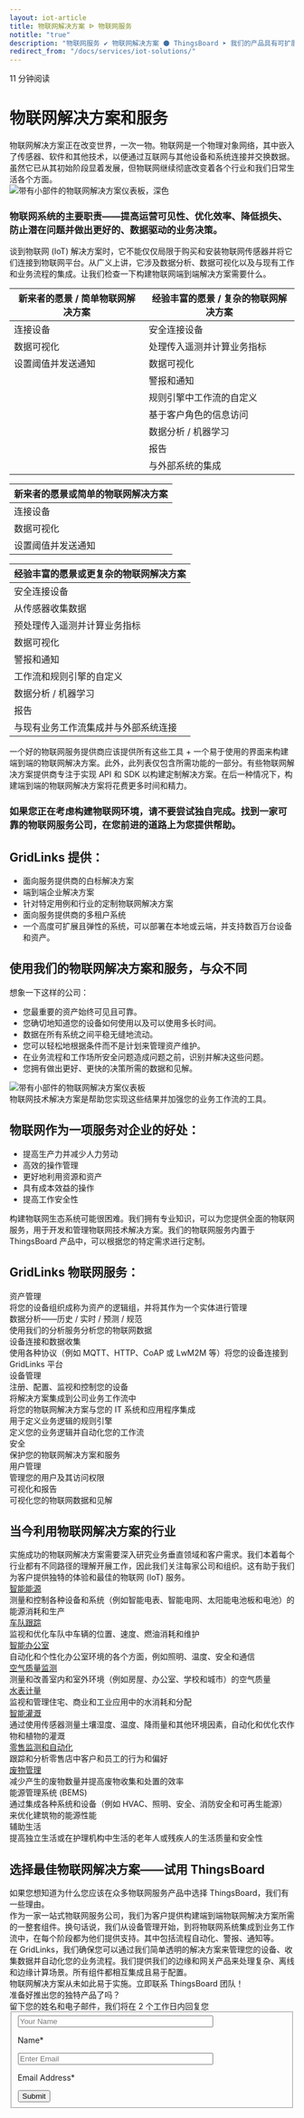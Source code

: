```yaml
---
layout: iot-article
title: 物联网解决方案 ᐉ 物联网服务
notitle: "true"
description: "物联网服务 ✔ 物联网解决方案 ⚫ ThingsBoard ➤ 我们的产品具有可扩展性 ✔ 容错性 ✔ 性能，因此您永远不会丢失数据"
redirect_from: "/docs/services/iot-solutions/"
---
```

<section class="hero light-text"></section>
<div id="header-block" class="block-wrapper wrapper-main-color">
    <div class="block-content">
        <div class="text-wrapper">
            <span class="read-info">11 分钟阅读</span>
            <h1>物联网解决方案和服务</h1>
            <div class="text-content">物联网解决方案正在改变世界，一次一物。物联网是一个物理对象网络，其中嵌入了传感器、软件和其他技术，以便通过互联网与其他设备和系统连接并交换数据。虽然它已从其初始阶段显着发展，但物联网继续彻底改变着各个行业和我们日常生活各个方面。</div>
        </div>
        <img class="image" srcset="/images/iot-articles/iot-solutions-1_1090x710.png 1090w, /images/iot-articles/iot-solutions-1_2180x1420.png 2180w" sizes="(max-width: 1920px) 1090px, (min-width: 1921px) 2180px" src="/images/iot-articles/iot-solutions-1_1090x710.png" alt="带有小部件的物联网解决方案仪表板，深色"/>
        <div class="text-wrapper">
            <h3>物联网系统的主要职责——提高运营可见性、优化效率、降低损失、防止潜在问题并做出更好的、数据驱动的业务决策。</h3>
            <div class="text-content">谈到物联网 (IoT) 解决方案时，它不能仅仅局限于购买和安装物联网传感器并将它们连接到物联网平台。从广义上讲，它涉及数据分析、数据可视化以及与现有工作和业务流程的集成。让我们检查一下构建物联网端到端解决方案需要什么。</div>
        </div>
        <table class="comparison-table desktop-table">
            <thead>
                <tr>
                    <th><span class="column-header">新来者的愿景 / 简单物联网解决方案</span></th>
                    <th><span class="column-header">经验丰富的愿景 / 复杂的物联网解决方案</span></th>
                </tr>
            </thead>
            <tbody>
                <tr>
                    <td>连接设备</td>
                    <td>安全连接设备</td>
                </tr>
                <tr>
                    <td>数据可视化</td>
                    <td>处理传入遥测并计算业务指标</td>
                </tr>
                <tr>
                    <td>设置阈值并发送通知</td>
                    <td>数据可视化</td>
                </tr>
                <tr>
                    <td></td>
                    <td>警报和通知</td>
                </tr>
                <tr>
                    <td></td>
                    <td>规则引擎中工作流的自定义</td>
                </tr>
                <tr>
                    <td></td>
                    <td>基于客户角色的信息访问</td>
                </tr>
                <tr>
                    <td></td>
                    <td>数据分析 / 机器学习</td>
                </tr>
                <tr>
                    <td></td>
                    <td>报告</td>
                </tr>
                <tr>
                    <td></td>
                    <td>与外部系统的集成</td>
                </tr>
            </tbody>
        </table>
        <table class="comparison-table mobile-table first-child">
            <thead>
                <tr>
                    <th><span class="column-header">新来者的愿景或简单的物联网解决方案</span></th>
                </tr>
            </thead>
            <tbody>
                <tr>
                    <td>连接设备</td>
                </tr>
                <tr>
                    <td>数据可视化</td>
                </tr>
                <tr>
                    <td>设置阈值并发送通知</td>
                </tr>
            </tbody>
        </table>
        <table class="comparison-table mobile-table">
            <thead>
                <tr>
                    <th><span class="column-header">经验丰富的愿景或更复杂的物联网解决方案</span></th>
                </tr>
            </thead>
            <tbody>
                <tr>
                    <td>安全连接设备</td>
                </tr>
                <tr>
                    <td>从传感器收集数据</td>
                </tr>
                <tr>
                    <td>预处理传入遥测并计算业务指标</td>
                </tr>
                <tr>
                    <td>数据可视化</td>
                </tr>
                <tr>
                    <td>警报和通知</td>
                </tr>
                <tr>
                    <td>工作流和规则引擎的自定义</td>
                </tr>
                <tr>
                    <td>数据分析 / 机器学习</td>
                </tr>
                <tr>
                    <td>报告</td>
                </tr>
                <tr>
                    <td>与现有业务工作流集成并与外部系统连接</td>
                </tr>
            </tbody>
        </table>
        <div class="text-wrapper">
            <div class="text-content">一个好的物联网服务提供商应该提供所有这些工具 + 一个易于使用的界面来构建端到端的物联网解决方案。此外，此列表仅包含所需功能的一部分。有些物联网解决方案提供商专注于实现 API 和 SDK 以构建定制解决方案。在后一种情况下，构建端到端的物联网解决方案将花费更多时间和精力。</div>
            <h3>如果您正在考虑构建物联网环境，请不要尝试独自完成。找到一家可靠的物联网服务公司，在您前进的道路上为您提供帮助。</h3>
            <h2>GridLinks 提供：</h2>
            <ul id="list-tb-offers" class="list">
                <li>面向服务提供商的白标解决方案</li>
                <li>端到端企业解决方案</li>
                <li>针对特定用例和行业的定制物联网解决方案</li>
                <li>面向服务提供商的多租户系统</li>
                <li>一个高度可扩展且弹性的系统，可以部署在本地或云端，并支持数百万台设备和资产。</li>
            </ul>
            <h2>使用我们的物联网解决方案和服务，与众不同</h2>
            <span class="sub-title">想象一下这样的公司：</span>
            <ul class="list">
                <li>您最重要的资产始终可见且可靠。</li>
                <li>您确切地知道您的设备如何使用以及可以使用多长时间。</li>
                <li>数据在所有系统之间平稳无缝地流动。</li>
                <li>您可以轻松地根据条件而不是计划来管理资产维护。</li>
                <li>在业务流程和工作场所安全问题造成问题之前，识别并解决这些问题。</li>
                <li>您拥有做出更好、更快的决策所需的数据和见解。</li>
            </ul>
        </div>
        <img class="image" srcset="/images/iot-articles/iot-solutions-2_1090x686.png 1090w, /images/iot-articles/iot-solutions-2_2180x1372.png 2180w" sizes="(max-width: 1920px) 1090px, (min-width: 1921px) 2180px" src="/images/iot-articles/iot-solutions-2_1090x686.png" alt="带有小部件的物联网解决方案仪表板"/>
        <div class="text-wrapper">
            <span id="sub-title-iot-solutions-2" class="sub-title">物联网技术解决方案是帮助您实现这些结果并加强您的业务工作流的工具。</span>
            <h2>物联网作为一项服务对企业的好处：</h2>
            <ul class="list">
                <li>提高生产力并减少人力劳动</li>
                <li>高效的操作管理</li>
                <li>更好地利用资源和资产</li>
                <li>具有成本效益的操作</li>
                <li>提高工作安全性</li>
            </ul>
            <div class="text-content">构建物联网生态系统可能很困难。我们拥有专业知识，可以为您提供全面的物联网服务，用于开发和管理物联网技术解决方案。我们的物联网服务内置于 ThingsBoard 产品中，可以根据您的特定需求进行定制。</div>
        </div>
        <div class="definitions-block">
            <h2 class="center-text">GridLinks 物联网服务：</h2>
            <div class="definitions-list">
                <div class="definitions-list-item">
                    <div class="term">资产管理</div>
                    <div class="definition">将您的设备组织成称为资产的逻辑组，并将其作为一个实体进行管理</div>
                </div>
                <div class="definitions-list-item">
                    <div class="term">数据分析——历史 / 实时 / 预测 / 规范</div>
                    <div class="definition">使用我们的分析服务分析您的物联网数据</div>
                </div>
                <div class="definitions-list-item">
                    <div class="term">设备连接和数据收集</div>
                    <div class="definition">使用各种协议（例如 MQTT、HTTP、CoAP 或 LwM2M 等）将您的设备连接到 GridLinks 平台</div>
                </div>
                <div class="definitions-list-item">
                    <div class="term">设备管理</div>
                    <div class="definition">注册、配置、监视和控制您的设备</div>
                </div>
                <div class="definitions-list-item">
                    <div class="term">将解决方案集成到公司业务工作流中</div>
                    <div class="definition">将您的物联网解决方案与您的 IT 系统和应用程序集成</div>
                </div>
                <div class="definitions-list-item">
                    <div class="term">用于定义业务逻辑的规则引擎</div>
                    <div class="definition">定义您的业务逻辑并自动化您的工作流</div>
                </div>
                <div class="definitions-list-item">
                    <div class="term">安全</div>
                    <div class="definition">保护您的物联网解决方案和服务</div>
                </div>
                <div class="definitions-list-item">
                    <div class="term">用户管理</div>
                    <div class="definition">管理您的用户及其访问权限</div>
                </div>
                <div class="definitions-list-item">
                    <div class="term">可视化和报告</div>
                    <div class="definition">可视化您的物联网数据和见解</div>
                </div>
            </div>
        </div>
        <div class="text-wrapper">
            <h2 class="center-text">当今利用物联网解决方案的行业</h2>
            <div class="text-content">实施成功的物联网解决方案需要深入研究业务垂直领域和客户需求。我们本着每个行业都有不同路径的理解开展工作，因此我们关注每家公司和组织。这有助于我们为客户提供独特的体验和最佳的物联网 (IoT) 服务。</div>
        </div>
    </div>
</div>
<div id="details-block" class="block-wrapper wrapper-accent-color">
    <div class="block-content">
        <div class="detail">
            <div class="detail-name"><a class="header-link" href="/smart-energy/">智能能源</a></div>
            <div class="detail-description">测量和控制各种设备和系统（例如智能电表、智能电网、太阳能电池板和电池）的能源消耗和生产</div>
        </div>
        <div class="detail">
            <div class="detail-name"><a class="header-link" href="/fleet-tracking/">车队跟踪</a></div>
            <div class="detail-description">监视和优化车队中车辆的位置、速度、燃油消耗和维护</div>
        </div>
        <div class="detail">
            <div class="detail-name"><a class="header-link" href="/use-cases/smart-office/">智能办公室</a></div>
            <div class="detail-description">自动化和个性化办公室环境的各个方面，例如照明、温度、安全和通信</div>
        </div>
        <div class="detail">
            <div class="detail-name"><a class="header-link" href="/use-cases/air-quality-monitoring/">空气质量监测</a></div>
            <div class="detail-description">测量和改善室内和室外环境（例如房屋、办公室、学校和城市）的空气质量</div>
        </div>
        <div class="detail">
            <div class="detail-name"><a class="header-link" href="/use-cases/water-metering/">水表计量</a></div>
            <div class="detail-description">监视和管理住宅、商业和工业应用中的水消耗和分配</div>
        </div>
        <div class="detail">
            <div class="detail-name"><a class="header-link" href="/use-cases/smart-irrigation/">智能灌溉</a></div>
            <div class="detail-description">通过使用传感器测量土壤湿度、温度、降雨量和其他环境因素，自动化和优化农作物和植物的灌溉</div>
        </div>
        <div class="detail"> 
            <div class="detail-name"><a class="header-link" href="/use-cases/smart-retail/">零售监测和自动化</a></div>
            <div class="detail-description">跟踪和分析零售店中客户和员工的行为和偏好</div>
        </div>
        <div class="detail">
            <div class="detail-name"><a class="header-link" href="/use-cases/waste-management/">废物管理</a></div>
            <div class="detail-description">减少产生的废物数量并提高废物收集和处置的效率</div>
        </div>
        <div class="detail">
            <div class="detail-name">能源管理系统 (BEMS)</div>
            <div class="detail-description">通过集成各种系统和设备（例如 HVAC、照明、安全、消防安全和可再生能源）来优化建筑物的能源性能</div>
        </div>
        <div class="detail">
            <div class="detail-name">辅助生活</div>
            <div class="detail-description">提高独立生活或在护理机构中生活的老年人或残疾人的生活质量和安全性</div>
        </div>
    </div>
</div>
<div class="block-wrapper wrapper-main-color">
    <div class="block-content">
        <div class="text-wrapper">
            <h2 class="center-text">选择最佳物联网解决方案——试用 ThingsBoard</h2>
            <div class="text-content small-margin">如果您想知道为什么您应该在众多物联网服务产品中选择 ThingsBoard，我们有一些理由。</div>
            <div class="text-content medium-margin">作为一家一站式物联网服务公司，我们为客户提供构建端到端物联网解决方案所需的一整套组件。换句话说，我们从设备管理开始，到将物联网系统集成到业务工作流中，在每个阶段都为他们提供支持。其中包括流程自动化、警报、通知等。</div>
            <div class="text-content medium-margin">在 GridLinks，我们确保您可以通过我们简单透明的解决方案来管理您的设备、收集数据并自动化您的业务流程。我们提供我们的边缘和网关产品来处理复杂、离线和边缘计算场景。所有组件都相互集成且易于配置。</div>
            <div class="text-content">物联网解决方案从未如此易于实施。立即联系 ThingsBoard 团队！</div>
        </div>
    </div>
</div>
<div id="contact-us" class="block-wrapper wrapper-main-color">
    <div class="block-content">
        <div class="contact-us-content">
            <div class="info">
                <div class="title">准备好推出您的独特产品了吗？</div>
                <div class="text">留下您的姓名和电子邮件，我们将在 2 个工作日内回复您</div>
            </div>
            <form id="contact-form" class="contact-form" method="post" onsubmit="return validateContactForm(this)">
                <fieldset>
                    <div class="form-section">
                        <div class="form-element">
                            <label for="name">
                                <input id="name" class="contact-us-form-control" value="" placeholder="Your Name" name="name" type="text" size="40" maxlength="50">
                                <p>Name*</p>
                            </label>
                        </div>
                        <div class="form-element">
                            <label for="email">
                                <input id="email" class="contact-us-form-control" value="" placeholder="Enter Email" name="email" type="email" size="40" maxlength="80">
                                <p>Email Address*</p>
                            </label>
                        </div>
                    </div>
                    <div class="submit-button-container">
                        <input class="contact-us-button" value="Submit" type="submit">
                    </div>
                </fieldset>
            </form>
        </div>
    </div>

</div>